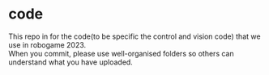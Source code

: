 # code
This repo in for the code(to be specific the control and vision code) that we use in robogame 2023.  
When you commit, please use well-organised folders so others can understand what you have uploaded.
